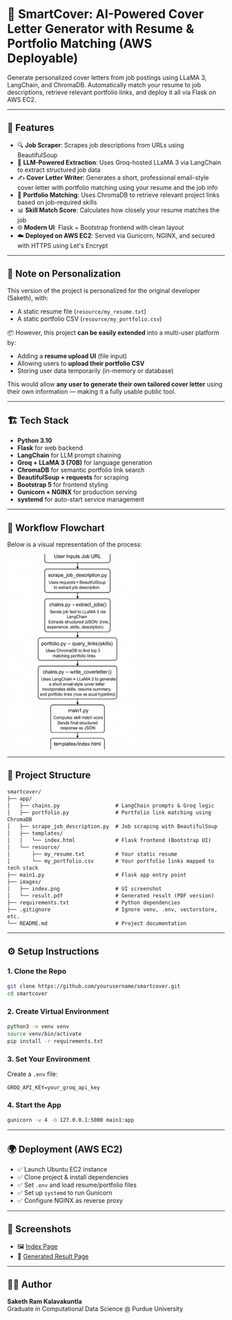 # 🤖 SmartCover: AI-Powered Cover Letter Generator with Resume & Portfolio Matching (AWS Deployable)

Generate personalized cover letters from job postings using LLaMA 3, LangChain, and ChromaDB. Automatically match your resume to job descriptions, retrieve relevant portfolio links, and deploy it all via Flask on AWS EC2.

---

## 🚀 Features

- 🔍 **Job Scraper**: Scrapes job descriptions from URLs using BeautifulSoup
- 🧠 **LLM-Powered Extraction**: Uses Groq-hosted LLaMA 3 via LangChain to extract structured job data
- ✍️ **Cover Letter Writer**: Generates a short, professional email-style cover letter with portfolio matching using your resume and the job info
- 🔗 **Portfolio Matching**: Uses ChromaDB to retrieve relevant project links based on job-required skills
- 📊 **Skill Match Score**: Calculates how closely your resume matches the job
- 🌐 **Modern UI**: Flask + Bootstrap frontend with clean layout
- ☁️ **Deployed on AWS EC2**: Served via Gunicorn, NGINX, and secured with HTTPS using Let's Encrypt

---

## 📌 Note on Personalization

This version of the project is personalized for the original developer (Saketh), with:
- A static resume file (`resource/my_resume.txt`)
- A static portfolio CSV (`resource/my_portfolio.csv`)

📦 However, this project **can be easily extended** into a multi-user platform by:

- Adding a **resume upload UI** (file input)
- Allowing users to **upload their portfolio CSV**
- Storing user data temporarily (in-memory or database)

This would allow **any user to generate their own tailored cover letter** using their own information — making it a fully usable public tool.

---

## 🏗️ Tech Stack

- **Python 3.10**
- **Flask** for web backend
- **LangChain** for LLM prompt chaining
- **Groq + LLaMA 3 (70B)** for language generation
- **ChromaDB** for semantic portfolio link search
- **BeautifulSoup + requests** for scraping
- **Bootstrap 5** for frontend styling
- **Gunicorn + NGINX** for production serving
- **systemd** for auto-start service management

---
## 🔁 Workflow Flowchart

Below is a visual representation of the process:

<p>
  <img src="images/flowchart.png" alt="SmartCover Workflow Flowchart" width="300"/>
</p>

---
## 📁 Project Structure

```
smartcover/
├── app/
│   ├── chains.py                  # LangChain prompts & Groq logic
│   ├── portfolio.py               # Portfolio link matching using ChromaDB
│   ├── scrape_job_description.py  # Job scraping with BeautifulSoup
│   ├── templates/
│   │   └── index.html             # Flask frontend (Bootstrap UI)
│   └── resource/
│       ├── my_resume.txt          # Your static resume
│       └── my_portfolio.csv       # Your portfolio links mapped to tech stack
├── main1.py                       # Flask app entry point
├── images/
│   ├── index.png                  # UI screenshot
│   └── result.pdf                 # Generated result (PDF version)
├── requirements.txt               # Python dependencies
├── .gitignore                     # Ignore venv, .env, vectorstore, etc.
└── README.md                      # Project documentation
```

---

## ⚙️ Setup Instructions

### 1. Clone the Repo
```bash
git clone https://github.com/yourusername/smartcover.git
cd smartcover
```

### 2. Create Virtual Environment
```bash
python3 -m venv venv
source venv/bin/activate
pip install -r requirements.txt
```

### 3. Set Your Environment
Create a `.env` file:
```env
GROQ_API_KEY=your_groq_api_key
```

### 4. Start the App
```bash
gunicorn -w 4 -b 127.0.0.1:5000 main1:app
```

---

## 🌍 Deployment (AWS EC2)

- ✅ Launch Ubuntu EC2 instance
- ✅ Clone project & install dependencies
- ✅ Set `.env` and load resume/portfolio files
- ✅ Set up `systemd` to run Gunicorn
- ✅ Configure NGINX as reverse proxy

---

## 📸 Screenshots

- 🖼️ [Index Page](images/index.png)
- 🧾 [Generated Result Page](images/result.pdf)

---

## 🧑‍💻 Author
**Saketh Ram Kalavakuntla**  
Graduate in Computational Data Science @ Purdue University
